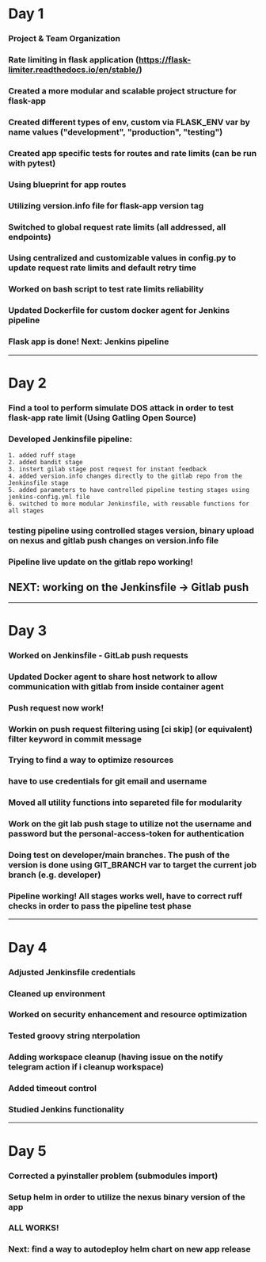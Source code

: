 # Day 1

### Project & Team Organization

### Rate limiting in flask application (https://flask-limiter.readthedocs.io/en/stable/)

### Created a more modular and scalable project structure for flask-app

### Created different types of env, custom via FLASK_ENV var by name values ("development", "production", "testing")

### Created app specific tests for routes and rate limits (can be run with pytest)

### Using blueprint for app routes

### Utilizing version.info file for flask-app version tag

### Switched to global request rate limits (all addressed, all endpoints)

### Using centralized and customizable values in config.py to update request rate limits and default retry time

### Worked on bash script to test rate limits reliability

### Updated Dockerfile for custom docker agent for Jenkins pipeline

### Flask app is done! Next: Jenkins pipeline

---

# Day 2

### Find a tool to perform simulate DOS attack in order to test flask-app rate limit (Using Gatling Open Source)

### Developed Jenkinsfile pipeline:
    1. added ruff stage
    2. added bandit stage
    3. instert gilab stage post request for instant feedback
    4. added version.info changes directly to the gitlab repo from the Jenkinsfile stage
    5. added parameters to have controlled pipeline testing stages using jenkins-config.yml file
    6. switched to more modular Jenkinsfile, with reusable functions for all stages

### testing pipeline using controlled stages version, binary upload on nexus and gitlab push changes on version.info file

### Pipeline live update on the gitlab repo working!

## NEXT: working on the Jenkinsfile -> Gitlab push
    
---

# Day 3

### Worked on Jenkinsfile - GitLab push requests

### Updated Docker agent to share host network to allow communication with gitlab from inside container agent

### Push request now work!

### Workin on push request filtering using [ci skip] (or equivalent) filter keyword in commit message

### Trying to find a way to optimize resources

### have to use credentials for git email and username

### Moved all utility functions into separeted file for modularity

### Work on the git lab push stage to utilize not the username and password but the personal-access-token for authentication

### Doing test on developer/main branches. The push of the version is done using GIT_BRANCH var to target the current job branch (e.g. developer)

### Pipeline working! All stages works well, have to correct ruff checks in order to pass the pipeline test phase

---

# Day 4

### Adjusted Jenkinsfile credentials

### Cleaned up environment

### Worked on security enhancement and resource optimization

### Tested groovy string nterpolation

### Adding workspace cleanup (having issue on the notify telegram action if i cleanup workspace)

### Added timeout control

### Studied Jenkins functionality

---

# Day 5

### Corrected a pyinstaller problem (submodules import)

### Setup helm in order to utilize the nexus binary version of the app

### ALL WORKS!

### Next: find a way to autodeploy helm chart on new app release